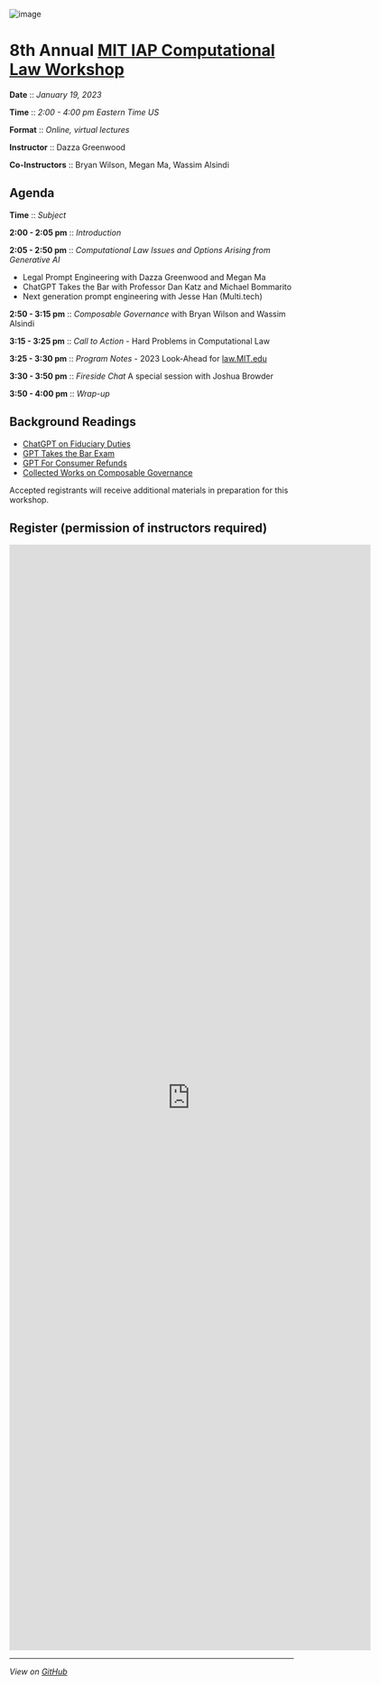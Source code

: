![image](https://user-images.githubusercontent.com/10615650/207986092-ba9a6712-fd2a-4359-be20-d71bcf8eb163.png)

# 8th Annual [MIT IAP Computational Law Workshop](https://mitmedialab.github.io/2023-MIT-IAP-ComputationalLaw)

**Date** :: *January 19, 2023*

**Time** :: *2:00 - 4:00 pm Eastern Time US*

**Format** :: *Online, virtual lectures*

**Instructor** :: Dazza Greenwood

**Co-Instructors** :: Bryan Wilson, Megan Ma, Wassim Alsindi

## Agenda

**Time** :: *Subject*

**2:00 - 2:05 pm** :: *Introduction*

**2:05 - 2:50 pm** :: *Computational Law Issues and Options Arising from Generative AI*
* Legal Prompt Engineering with Dazza Greenwood and Megan Ma
* ChatGPT Takes the Bar with Professor Dan Katz and Michael Bommarito
* Next generation prompt engineering with Jesse Han (Multi.tech) 

**2:50 - 3:15 pm** :: *Composable Governance* with Bryan Wilson and Wassim Alsindi

**3:15 - 3:25 pm** :: *Call to Action* - Hard Problems in Computational Law

**3:25 - 3:30 pm** :: *Program Notes* - 2023 Look-Ahead for [law.MIT.edu](https://law.mit.edu)

**3:30 - 3:50 pm** :: *Fireside Chat* A special session with Joshua Browder

**3:50 - 4:00 pm** :: *Wrap-up* 


## Background Readings

* [ChatGPT on Fiduciary Duties](https://www.civics.com/pub/chatgpt-session-2022-12-17)
* [GPT Takes the Bar Exam](https://arxiv.org/abs/2212.14402)
* [GPT For Consumer Refunds](https://www.vice.com/en/article/pkg94v/deepfake-voice-do-not-pay-wells-fargo-refund)
* [Collected Works on Composable Governance](https://law.mit.edu/composablegovernance)

Accepted registrants will receive additional materials in preparation for this workshop.


## Register (permission of instructors required)
<iframe src="https://docs.google.com/forms/d/e/1FAIpQLScbH7sPx8hecZWcrb9t7C0pI1ik2qw6wWxv2K9paUrn5nYvmg/viewform?embedded=true" width="640" height="1957" frameborder="0" marginheight="0" marginwidth="0">Loading…</iframe>


-------------------------------------------------------------------

*View on [GitHub](https://github.com/mitmedialab/2023-MIT-IAP-ComputationalLaw/)* 
